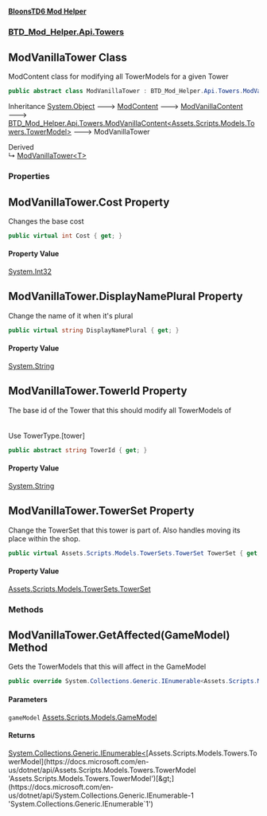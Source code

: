#### [BloonsTD6 Mod Helper](README.md 'README')
### [BTD_Mod_Helper.Api.Towers](README.md#BTD_Mod_Helper.Api.Towers 'BTD_Mod_Helper.Api.Towers')

## ModVanillaTower Class

ModContent class for modifying all TowerModels for a given Tower

```csharp
public abstract class ModVanillaTower : BTD_Mod_Helper.Api.Towers.ModVanillaContent<Assets.Scripts.Models.Towers.TowerModel>
```

Inheritance [System.Object](https://docs.microsoft.com/en-us/dotnet/api/System.Object 'System.Object') &#129106; [ModContent](BTD_Mod_Helper.Api.ModContent.md 'BTD_Mod_Helper.Api.ModContent') &#129106; [ModVanillaContent](BTD_Mod_Helper.Api.Towers.ModVanillaContent.md 'BTD_Mod_Helper.Api.Towers.ModVanillaContent') &#129106; [BTD_Mod_Helper.Api.Towers.ModVanillaContent&lt;](BTD_Mod_Helper.Api.Towers.ModVanillaContent_T_.md 'BTD_Mod_Helper.Api.Towers.ModVanillaContent<T>')[Assets.Scripts.Models.Towers.TowerModel](https://docs.microsoft.com/en-us/dotnet/api/Assets.Scripts.Models.Towers.TowerModel 'Assets.Scripts.Models.Towers.TowerModel')[&gt;](BTD_Mod_Helper.Api.Towers.ModVanillaContent_T_.md 'BTD_Mod_Helper.Api.Towers.ModVanillaContent<T>') &#129106; ModVanillaTower

Derived  
&#8627; [ModVanillaTower&lt;T&gt;](BTD_Mod_Helper.Api.Towers.ModVanillaTower_T_.md 'BTD_Mod_Helper.Api.Towers.ModVanillaTower<T>')
### Properties

<a name='BTD_Mod_Helper.Api.Towers.ModVanillaTower.Cost'></a>

## ModVanillaTower.Cost Property

Changes the base cost

```csharp
public virtual int Cost { get; }
```

#### Property Value
[System.Int32](https://docs.microsoft.com/en-us/dotnet/api/System.Int32 'System.Int32')

<a name='BTD_Mod_Helper.Api.Towers.ModVanillaTower.DisplayNamePlural'></a>

## ModVanillaTower.DisplayNamePlural Property

Change the name of it when it's plural

```csharp
public virtual string DisplayNamePlural { get; }
```

#### Property Value
[System.String](https://docs.microsoft.com/en-us/dotnet/api/System.String 'System.String')

<a name='BTD_Mod_Helper.Api.Towers.ModVanillaTower.TowerId'></a>

## ModVanillaTower.TowerId Property

The base id of the Tower that this should modify all TowerModels of  
<br/>  
Use TowerType.[tower]

```csharp
public abstract string TowerId { get; }
```

#### Property Value
[System.String](https://docs.microsoft.com/en-us/dotnet/api/System.String 'System.String')

<a name='BTD_Mod_Helper.Api.Towers.ModVanillaTower.TowerSet'></a>

## ModVanillaTower.TowerSet Property

Change the TowerSet that this tower is part of. Also handles moving its place within the shop.

```csharp
public virtual Assets.Scripts.Models.TowerSets.TowerSet TowerSet { get; }
```

#### Property Value
[Assets.Scripts.Models.TowerSets.TowerSet](https://docs.microsoft.com/en-us/dotnet/api/Assets.Scripts.Models.TowerSets.TowerSet 'Assets.Scripts.Models.TowerSets.TowerSet')
### Methods

<a name='BTD_Mod_Helper.Api.Towers.ModVanillaTower.GetAffected(Assets.Scripts.Models.GameModel)'></a>

## ModVanillaTower.GetAffected(GameModel) Method

Gets the TowerModels that this will affect in the GameModel

```csharp
public override System.Collections.Generic.IEnumerable<Assets.Scripts.Models.Towers.TowerModel> GetAffected(Assets.Scripts.Models.GameModel gameModel);
```
#### Parameters

<a name='BTD_Mod_Helper.Api.Towers.ModVanillaTower.GetAffected(Assets.Scripts.Models.GameModel).gameModel'></a>

`gameModel` [Assets.Scripts.Models.GameModel](https://docs.microsoft.com/en-us/dotnet/api/Assets.Scripts.Models.GameModel 'Assets.Scripts.Models.GameModel')

#### Returns
[System.Collections.Generic.IEnumerable&lt;](https://docs.microsoft.com/en-us/dotnet/api/System.Collections.Generic.IEnumerable-1 'System.Collections.Generic.IEnumerable`1')[Assets.Scripts.Models.Towers.TowerModel](https://docs.microsoft.com/en-us/dotnet/api/Assets.Scripts.Models.Towers.TowerModel 'Assets.Scripts.Models.Towers.TowerModel')[&gt;](https://docs.microsoft.com/en-us/dotnet/api/System.Collections.Generic.IEnumerable-1 'System.Collections.Generic.IEnumerable`1')